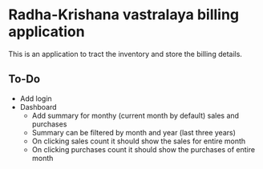# Radha-Krishana vastralaya billing application

This is an application to tract the inventory and store the billing details.

## To-Do

- Add login
- Dashboard
  - Add summary for monthy (current month by default) sales and purchases
  - Summary can be filtered by month and year (last three years)
  - On clicking sales count it should show the sales for entire month
  - On clicking purchases count it should show the purchases of entire month
